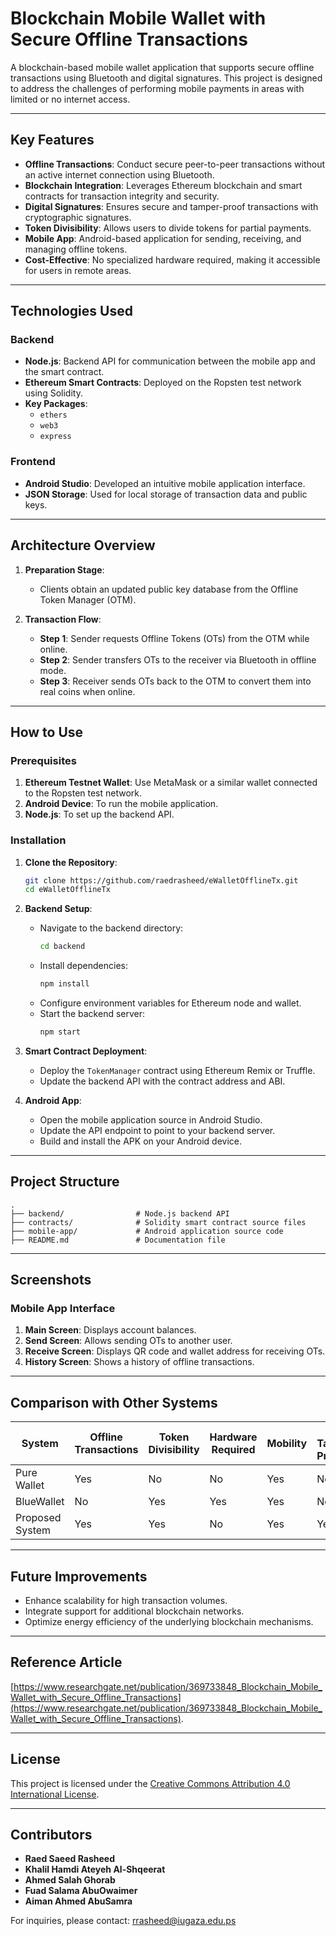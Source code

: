 # Blockchain Mobile Wallet with Secure Offline Transactions

A blockchain-based mobile wallet application that supports secure offline transactions using Bluetooth and digital signatures. This project is designed to address the challenges of performing mobile payments in areas with limited or no internet access.

---

## Key Features

- **Offline Transactions**: Conduct secure peer-to-peer transactions without an active internet connection using Bluetooth.
- **Blockchain Integration**: Leverages Ethereum blockchain and smart contracts for transaction integrity and security.
- **Digital Signatures**: Ensures secure and tamper-proof transactions with cryptographic signatures.
- **Token Divisibility**: Allows users to divide tokens for partial payments.
- **Mobile App**: Android-based application for sending, receiving, and managing offline tokens.
- **Cost-Effective**: No specialized hardware required, making it accessible for users in remote areas.

---

## Technologies Used

### Backend
- **Node.js**: Backend API for communication between the mobile app and the smart contract.
- **Ethereum Smart Contracts**: Deployed on the Ropsten test network using Solidity.
- **Key Packages**: 
  - `ethers`
  - `web3`
  - `express`

### Frontend
- **Android Studio**: Developed an intuitive mobile application interface.
- **JSON Storage**: Used for local storage of transaction data and public keys.

---

## Architecture Overview

1. **Preparation Stage**:
   - Clients obtain an updated public key database from the Offline Token Manager (OTM).
   
2. **Transaction Flow**:
   - **Step 1**: Sender requests Offline Tokens (OTs) from the OTM while online.
   - **Step 2**: Sender transfers OTs to the receiver via Bluetooth in offline mode.
   - **Step 3**: Receiver sends OTs back to the OTM to convert them into real coins when online.

---

## How to Use

### Prerequisites
1. **Ethereum Testnet Wallet**: Use MetaMask or a similar wallet connected to the Ropsten test network.
2. **Android Device**: To run the mobile application.
3. **Node.js**: To set up the backend API.

### Installation
1. **Clone the Repository**:
   ```bash
   git clone https://github.com/raedrasheed/eWalletOfflineTx.git
   cd eWalletOfflineTx
   ```

2. **Backend Setup**:
   - Navigate to the backend directory:
     ```bash
     cd backend
     ```
   - Install dependencies:
     ```bash
     npm install
     ```
   - Configure environment variables for Ethereum node and wallet.
   - Start the backend server:
     ```bash
     npm start
     ```

3. **Smart Contract Deployment**:
   - Deploy the `TokenManager` contract using Ethereum Remix or Truffle.
   - Update the backend API with the contract address and ABI.

4. **Android App**:
   - Open the mobile application source in Android Studio.
   - Update the API endpoint to point to your backend server.
   - Build and install the APK on your Android device.

---

## Project Structure

```plaintext
.
├── backend/                # Node.js backend API
├── contracts/              # Solidity smart contract source files
├── mobile-app/             # Android application source code
├── README.md               # Documentation file
```

---

## Screenshots

### Mobile App Interface
1. **Main Screen**: Displays account balances.
2. **Send Screen**: Allows sending OTs to another user.
3. **Receive Screen**: Displays QR code and wallet address for receiving OTs.
4. **History Screen**: Shows a history of offline transactions.

---

## Comparison with Other Systems

| System         | Offline Transactions | Token Divisibility | Hardware Required | Mobility | Token Tampering Prevention |
|----------------|-----------------------|--------------------|-------------------|----------|----------------------------|
| Pure Wallet    | Yes                   | No                 | No                | Yes      | No                         |
| BlueWallet     | No                    | Yes                | Yes               | Yes      | No                         |
| Proposed System| Yes                   | Yes                | No                | Yes      | Yes                        |

---

## Future Improvements

- Enhance scalability for high transaction volumes.
- Integrate support for additional blockchain networks.
- Optimize energy efficiency of the underlying blockchain mechanisms.

---

## Reference Article
[https://www.researchgate.net/publication/369733848_Blockchain_Mobile_Wallet_with_Secure_Offline_Transactions](https://www.researchgate.net/publication/369733848_Blockchain_Mobile_Wallet_with_Secure_Offline_Transactions).

---

## License

This project is licensed under the [Creative Commons Attribution 4.0 International License](https://creativecommons.org/licenses/by/4.0/).

---

## Contributors

- **Raed Saeed Rasheed**
- **Khalil Hamdi Ateyeh Al-Shqeerat**
- **Ahmed Salah Ghorab**
- **Fuad Salama AbuOwaimer**
- **Aiman Ahmed AbuSamra**

For inquiries, please contact: [rrasheed@iugaza.edu.ps](mailto:rrasheed@iugaza.edu.ps)



